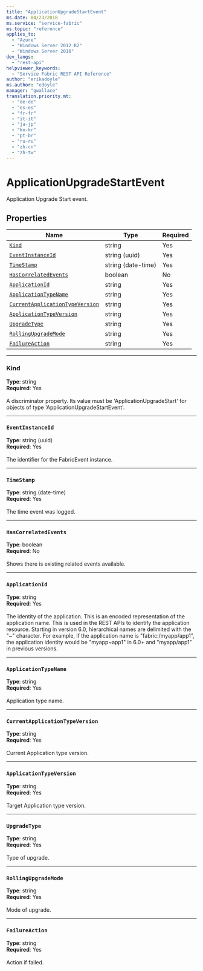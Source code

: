 ```yaml
---
title: "ApplicationUpgradeStartEvent"
ms.date: 04/23/2018
ms.service: "service-fabric"
ms.topic: "reference"
applies_to: 
  - "Azure"
  - "Windows Server 2012 R2"
  - "Windows Server 2016"
dev_langs: 
  - "rest-api"
helpviewer_keywords: 
  - "Service Fabric REST API Reference"
author: "erikadoyle"
ms.author: "edoyle"
manager: "gwallace"
translation.priority.mt: 
  - "de-de"
  - "es-es"
  - "fr-fr"
  - "it-it"
  - "ja-jp"
  - "ko-kr"
  - "pt-br"
  - "ru-ru"
  - "zh-cn"
  - "zh-tw"
---
```

# ApplicationUpgradeStartEvent

Application Upgrade Start event.

## Properties
| Name | Type | Required |
| --- | --- | --- |
| [`Kind`](#kind) | string | Yes |
| [`EventInstanceId`](#eventinstanceid) | string (uuid) | Yes |
| [`TimeStamp`](#timestamp) | string (date-time) | Yes |
| [`HasCorrelatedEvents`](#hascorrelatedevents) | boolean | No |
| [`ApplicationId`](#applicationid) | string | Yes |
| [`ApplicationTypeName`](#applicationtypename) | string | Yes |
| [`CurrentApplicationTypeVersion`](#currentapplicationtypeversion) | string | Yes |
| [`ApplicationTypeVersion`](#applicationtypeversion) | string | Yes |
| [`UpgradeType`](#upgradetype) | string | Yes |
| [`RollingUpgradeMode`](#rollingupgrademode) | string | Yes |
| [`FailureAction`](#failureaction) | string | Yes |

____
### Kind
__Type__: string <br/>
__Required__: Yes <br/>
<br/>
A discriminator property. Its value must be 'ApplicationUpgradeStart' for objects of type 'ApplicationUpgradeStartEvent'.

____
### `EventInstanceId`
__Type__: string (uuid) <br/>
__Required__: Yes<br/>
<br/>
The identifier for the FabricEvent instance.

____
### `TimeStamp`
__Type__: string (date-time) <br/>
__Required__: Yes<br/>
<br/>
The time event was logged.

____
### `HasCorrelatedEvents`
__Type__: boolean <br/>
__Required__: No<br/>
<br/>
Shows there is existing related events available.

____
### `ApplicationId`
__Type__: string <br/>
__Required__: Yes<br/>
<br/>
The identity of the application. This is an encoded representation of the application name. This is used in the REST APIs to identify the application resource.
Starting in version 6.0, hierarchical names are delimited with the "\~" character. For example, if the application name is "fabric:/myapp/app1",
the application identity would be "myapp\~app1" in 6.0+ and "myapp/app1" in previous versions.


____
### `ApplicationTypeName`
__Type__: string <br/>
__Required__: Yes<br/>
<br/>
Application type name.

____
### `CurrentApplicationTypeVersion`
__Type__: string <br/>
__Required__: Yes<br/>
<br/>
Current Application type version.

____
### `ApplicationTypeVersion`
__Type__: string <br/>
__Required__: Yes<br/>
<br/>
Target Application type version.

____
### `UpgradeType`
__Type__: string <br/>
__Required__: Yes<br/>
<br/>
Type of upgrade.

____
### `RollingUpgradeMode`
__Type__: string <br/>
__Required__: Yes<br/>
<br/>
Mode of upgrade.

____
### `FailureAction`
__Type__: string <br/>
__Required__: Yes<br/>
<br/>
Action if failed.
